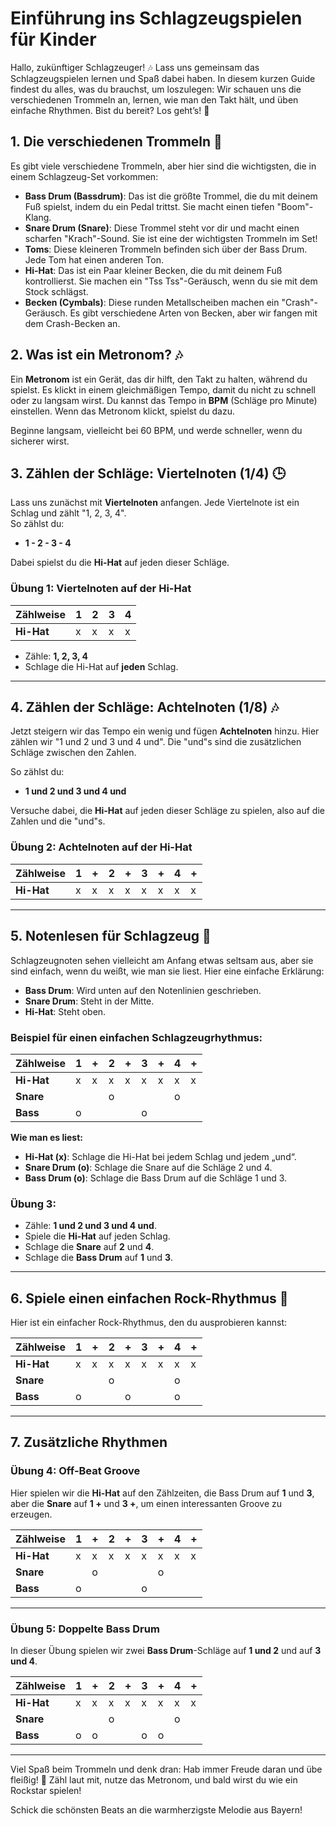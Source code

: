 
# Einführung ins Schlagzeugspielen für Kinder

Hallo, zukünftiger Schlagzeuger! 🎶 Lass uns gemeinsam das Schlagzeugspielen lernen und Spaß dabei haben. In diesem kurzen Guide findest du alles, was du brauchst, um loszulegen: Wir schauen uns die verschiedenen Trommeln an, lernen, wie man den Takt hält, und üben einfache Rhythmen. Bist du bereit? Los geht’s! 🥁

## 1. Die verschiedenen Trommeln 🥁

Es gibt viele verschiedene Trommeln, aber hier sind die wichtigsten, die in einem Schlagzeug-Set vorkommen:

- **Bass Drum (Bassdrum)**: Das ist die größte Trommel, die du mit deinem Fuß spielst, indem du ein Pedal trittst. Sie macht einen tiefen "Boom"-Klang.
- **Snare Drum (Snare)**: Diese Trommel steht vor dir und macht einen scharfen "Krach"-Sound. Sie ist eine der wichtigsten Trommeln im Set!
- **Toms**: Diese kleineren Trommeln befinden sich über der Bass Drum. Jede Tom hat einen anderen Ton.
- **Hi-Hat**: Das ist ein Paar kleiner Becken, die du mit deinem Fuß kontrollierst. Sie machen ein "Tss Tss"-Geräusch, wenn du sie mit dem Stock schlägst.
- **Becken (Cymbals)**: Diese runden Metallscheiben machen ein "Crash"-Geräusch. Es gibt verschiedene Arten von Becken, aber wir fangen mit dem Crash-Becken an.

## 2. Was ist ein Metronom? 🎶

Ein **Metronom** ist ein Gerät, das dir hilft, den Takt zu halten, während du spielst. Es klickt in einem gleichmäßigen Tempo, damit du nicht zu schnell oder zu langsam wirst. Du kannst das Tempo in **BPM** (Schläge pro Minute) einstellen. Wenn das Metronom klickt, spielst du dazu.

Beginne langsam, vielleicht bei 60 BPM, und werde schneller, wenn du sicherer wirst.

## 3. Zählen der Schläge: Viertelnoten (1/4) 🕒

Lass uns zunächst mit **Viertelnoten** anfangen. Jede Viertelnote ist ein Schlag und zählt "1, 2, 3, 4".  
So zählst du:

- **1 - 2 - 3 - 4**

Dabei spielst du die **Hi-Hat** auf jeden dieser Schläge.

### Übung 1: Viertelnoten auf der Hi-Hat

| Zählweise   | 1    | 2    | 3    | 4    |
|-------------|------|------|------|------|
| **Hi-Hat**  | x    | x    | x    | x    |

- Zähle: **1, 2, 3, 4**
- Schlage die Hi-Hat auf **jeden** Schlag.

---

## 4. Zählen der Schläge: Achtelnoten (1/8) 🎶

Jetzt steigern wir das Tempo ein wenig und fügen **Achtelnoten** hinzu. Hier zählen wir "1 und 2 und 3 und 4 und". Die "und"s sind die zusätzlichen Schläge zwischen den Zahlen.

So zählst du:

- **1 und 2 und 3 und 4 und**

Versuche dabei, die **Hi-Hat** auf jeden dieser Schläge zu spielen, also auf die Zahlen und die "und"s.

### Übung 2: Achtelnoten auf der Hi-Hat

| Zählweise   | 1    | +    | 2    | +    | 3    | +    | 4    | +    |
|-------------|------|------|------|------|------|------|------|------|
| **Hi-Hat**  | x    | x    | x    | x    | x    | x    | x    | x    |

---

## 5. Notenlesen für Schlagzeug 📝

Schlagzeugnoten sehen vielleicht am Anfang etwas seltsam aus, aber sie sind einfach, wenn du weißt, wie man sie liest. Hier eine einfache Erklärung:

- **Bass Drum**: Wird unten auf den Notenlinien geschrieben.
- **Snare Drum**: Steht in der Mitte.
- **Hi-Hat**: Steht oben.

### Beispiel für einen einfachen Schlagzeugrhythmus:

| Zählweise   | 1    | +    | 2    | +    | 3    | +    | 4    | +    |
|-------------|------|------|------|------|------|------|------|------|
| **Hi-Hat**  | x    | x    | x    | x    | x    | x    | x    | x    |
| **Snare**   |      |      | o    |      |      |      | o    |      |
| **Bass**    | o    |      |      |      | o    |      |      |      |

**Wie man es liest:**

- **Hi-Hat (x)**: Schlage die Hi-Hat bei jedem Schlag und jedem „und“.
- **Snare Drum (o)**: Schlage die Snare auf die Schläge 2 und 4.
- **Bass Drum (o)**: Schlage die Bass Drum auf die Schläge 1 und 3.

### Übung 3:

- Zähle: **1 und 2 und 3 und 4 und**.
- Spiele die **Hi-Hat** auf jeden Schlag.
- Schlage die **Snare** auf **2** und **4**.
- Schlage die **Bass Drum** auf **1** und **3**.

---

## 6. Spiele einen einfachen Rock-Rhythmus 🎵

Hier ist ein einfacher Rock-Rhythmus, den du ausprobieren kannst:

| Zählweise   | 1    | +    | 2    | +    | 3    | +    | 4    | +    |
|-------------|------|------|------|------|------|------|------|------|
| **Hi-Hat**  | x    | x    | x    | x    | x    | x    | x    | x    |
| **Snare**   |      |      | o    |      |      |      | o    |      |
| **Bass**    | o    |      |      | o    |      |      | o    |

---

## 7. Zusätzliche Rhythmen

### Übung 4: Off-Beat Groove

Hier spielen wir die **Hi-Hat** auf den Zählzeiten, die Bass Drum auf **1** und **3**, aber die **Snare** auf **1 +** und **3 +**, um einen interessanten Groove zu erzeugen.

| Zählweise   | 1    | +    | 2    | +    | 3    | +    | 4    | +    |
|-------------|------|------|------|------|------|------|------|------|
| **Hi-Hat**  | x    | x    | x    | x    | x    | x    | x    | x    |
| **Snare**   |      | o    |      |      |      | o    |      |      |
| **Bass**    | o    |      |      |      | o    |      |      |      |

---

### Übung 5: Doppelte Bass Drum

In dieser Übung spielen wir zwei **Bass Drum**-Schläge auf **1 und 2** und auf **3 und 4**.

| Zählweise   | 1    | +    | 2    | +    | 3    | +    | 4    | +    |
|-------------|------|------|------|------|------|------|------|------|
| **Hi-Hat**  | x    | x    | x    | x    | x    | x    | x    | x    |
| **Snare**   |      |      | o    |      |      |      | o    |      |
| **Bass**    | o    | o    |      |      | o    | o    |      |      |

---

Viel Spaß beim Trommeln und denk dran: Hab immer Freude daran und übe fleißig! 🎵 Zähl laut mit, nutze das Metronom, und bald wirst du wie ein Rockstar spielen!

Schick die schönsten Beats an die warmherzigste Melodie aus Bayern!
